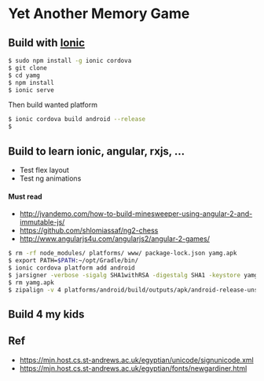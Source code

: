 # Yet Another Memory Game


## Build with [Ionic](http://ionicframework.com/docs/)
```bash
$ sudo npm install -g ionic cordova
$ git clone
$ cd yamg
$ npm install 
$ ionic serve
```
Then build wanted platform

```bash
$ ionic cordova build android --release
$ 
```

## Build to learn ionic, angular, rxjs, ...
+ Test flex layout
+ Test ng animations
#### Must read
+ http://jvandemo.com/how-to-build-minesweeper-using-angular-2-and-immutable-js/
+ https://github.com/shlomiassaf/ng2-chess
+ http://www.angularjs4u.com/angularjs2/angular-2-games/

```bash
$ rm -rf node_modules/ platforms/ www/ package-lock.json yamg.apk
$ export PATH=$PATH:~/opt/Gradle/bin/
$ ionic cordova platform add android
$ jarsigner -verbose -sigalg SHA1withRSA -digestalg SHA1 -keystore yamg-android-key.keystore platforms/android/build/outputs/apk/android-release-unsigned.apk yamg
$ rm yamg.apk
$ zipalign -v 4 platforms/android/build/outputs/apk/android-release-unsigned.apk  yamg.apk
```


## Build 4 my kids
>

## Ref

+ https://mjn.host.cs.st-andrews.ac.uk/egyptian/unicode/signunicode.xml
+ https://mjn.host.cs.st-andrews.ac.uk/egyptian/fonts/newgardiner.html

